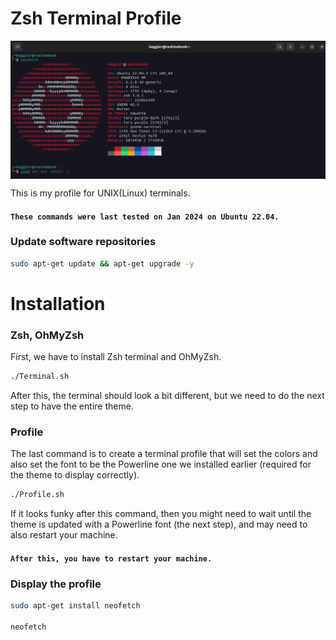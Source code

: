 # Zsh Terminal Profile

<img align="center" alt="Zsh" src="ZshTerminal.png">


This is my profile for UNIX(Linux) terminals.

#### `These commands were last tested on Jan 2024 on Ubuntu 22.04.`

### Update software repositories

```bash
sudo apt-get update && apt-get upgrade -y
```

# Installation

### Zsh, OhMyZsh

First, we have to install Zsh terminal and OhMyZsh.

```bash
./Terminal.sh
```

After this, the terminal should look a bit different, but we need to do the next step to have the
entire theme.

### Profile

The last command is to create a terminal profile that will set the colors and also set the font
to be the Powerline one we installed earlier (required for the theme to display correctly).

```bash
./Profile.sh
```

If it looks funky after this command, then you might need to wait until the theme is updated with a
Powerline font (the next step), and may need to also restart your machine.

#### `After this, you have to restart your machine.`

### Display the profile

```bash
sudo apt-get install neofetch

neofetch
```